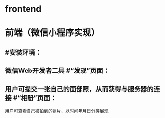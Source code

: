# frontend
前端（微信小程序实现）
===
#安装环境：
---
微信Web开发者工具
#“发现”页面：
---
用户可提交一张自己的面部照，从而获得与服务器的连接
#“相册”页面：
---
用户可查看自己被拍到的照片，以时间年月日分类展现
